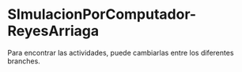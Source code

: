 # SImulacionPorComputador-ReyesArriaga

Para encontrar las actividades, puede cambiarlas entre los diferentes branches.
